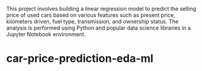 This project involves building a linear regression model to predict the selling price of used cars based on various features such as present price, kilometers driven, fuel type, transmission, and ownership status. The analysis is performed using Python and popular data science libraries in a Jupyter Notebook environment.

# car-price-prediction-eda-ml

